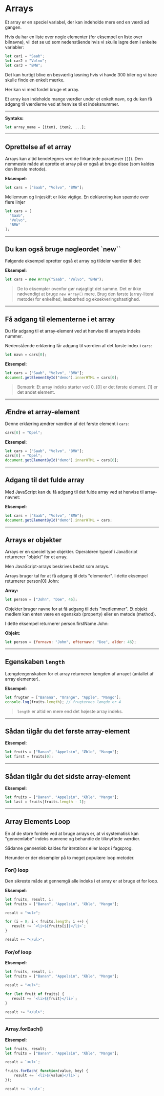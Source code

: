 # Arrays

Et array er en speciel variabel, der kan indeholde mere end en værdi ad gangen.

Hvis du har en liste over nogle elementer (for eksempel en liste over bilnavne), vil det se ud som nedenstående hvis vi skulle lagre dem i enkelte variabler:
```js
let car1 = "Saab";
let car2 = "Volvo";
let car3 = "BMW";
```
Det kan hurtigt blive en besværlig løsning hvis vi havde 300 biler og vi bare skulle finde en enkelt mærke.

Her kan vi med fordel bruge et array.

Et array kan indeholde mange værdier under et enkelt navn, og du kan få adgang til værdierne ved at henvise til et indeksnummer.
___
**Syntaks:**
```js
let array_name = [item1, item2, ...];
```
___
## Oprettelse af et array

Arrays kan altid kendetegnes ved de firkantede paranteser (`[]`).
Den nemmeste måde at oprette et array på er også at bruge disse (som kaldes den literale metode).

**Eksempel:**
```js
let cars = ["Saab", "Volvo", "BMW"];
```
Mellemrum og linjeskift er ikke vigtige. En deklarering kan spænde over flere linjer
```js
let cars = [
  "Saab",
  "Volvo",
  "BMW"
];
```
___
## Du kan også bruge nøgleordet `new``

Følgende eksempel opretter også et array og tildeler værdier til det:

**Eksempel:**
```js
let cars = new Array("Saab", "Volvo", "BMW");
```
> De to eksempler ovenfor gør nøjagtigt det samme. Det er ikke nødvendigt at bruge `new Array()` mere.
Brug den første (array-literal metode) for enkelhed, læsbarhed og eksekveringshastighed.
___
## Få adgang til elementerne i et array

Du får adgang til et array-element ved at henvise til arrayets indeks nummer.

Nedenstående erklæring får adgang til værdien af det første index i `cars`:
```js
let navn = cars[0];
```
**Eksempel:**
```js
let cars = ["Saab", "Volvo", "BMW"];
document.getElementById("demo").innerHTML = cars[0];
``` 
> Bemærk: Et array indeks starter ved 0.
> [0] er det første element. [1] er det andet element.
___
## Ændre et array-element

Denne erklæring ændrer værdien af det første element i `cars`:
```js
cars[0] = "Opel";
```
**Eksempel:**
```js
let cars = ["Saab", "Volvo", "BMW"];
cars[0] = "Opel";
document.getElementById("demo").innerHTML = cars[0];
```
___
## Adgang til det fulde array

Med JavaScript kan du få adgang til det fulde array ved at henvise til array-navnet:

**Eksempel:**
```js
let cars = ["Saab", "Volvo", "BMW"];
document.getElementById("demo").innerHTML = cars;
```
___
## Arrays er objekter

Arrays er en speciel type objekter. Operatøren typeof i JavaScript returnerer "objekt" for et array.

Men JavaScript-arrays beskrives bedst som arrays.

Arrays bruger tal for at få adgang til dets "elementer". I dette eksempel returnerer person[0] John:

**Array:**
```js
let person = ["John", "Doe", 46];
```

Objekter bruger navne for at få adgang til dets "medlemmer". Et objekt medlem kan enten være en egenskab (property) eller en metode (method).

I dette eksempel returnerer person.firstName John:

**Objekt:**
```js
let person = {fornavn: "John", efternavn: "Doe", alder: 46};
```
___
## Egenskaben `length`

Længdeegenskaben for et array returnerer længden af arrayet (antallet af array elementer).

**Eksempel:**
```js
let frugter = ["Banana", "Orange", "Apple", "Mango"];
console.log(fruits.length); // frugternes længde er 4
```
> `length` er altid en mere end det højeste array indeks.
___
## Sådan tilgår du det første array-element

**Eksempel:**
```js
let fruits = ["Banan", "Appelsin", "Æble", "Mango"];
let first = fruits[0];
```
___
## Sådan tilgår du det sidste array-element

**Eksempel:**
```js
let fruits = ["Banan", "Appelsin", "Æble", "Mango"];
let last = fruits[fruits.length - 1];
```
___
## Array Elements Loop

En af de store fordele ved at bruge arrays er, at vi systematisk kan "gennemløbe" indeks numrene og behandle de tilknyttede værdier. 

Sådanne gennemløb kaldes for *iterations* eller *loops* i fagsprog.

Herunder er der eksempler på to meget populære loop metoder.
 
### For() loop

Den sikreste måde at gennemgå alle indeks i et array er at bruge et for loop.

**Eksempel:**
```js
let fruits, result, i;
let fruits = ["Banan", "Appelsin", "Æble", "Mango"];

result = "<ul>";

for (i = 0; i < fruits.length; i ++) {
   result += `<li>${fruits[i]}</li>`;
}

result += "</ul>";
```
### For/of loop

**Eksempel:**
```js
let fruits, result, i;
let fruits = ["Banan", "Appelsin", "Æble", "Mango"];

result = "<ul>";

for (let fruit of fruits) {
   result += `<li>${fruit}</li>`;
}

result += "</ul>";
```
___
### Array.forEach()

**Eksempel:**
```js
let fruits, result;
let fruits = ["Banan", "Appelsin", "Æble", "Mango"];

result = `<ul>`;

fruits.forEach( function(value, key) {
    result += `<li>${value}</li>`;
});

result += `</ul>`;
```
